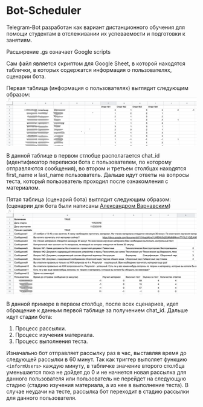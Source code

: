 # Bot-Scheduler
Telegram-Bot разработан как вариант дистанционного обучения для помощи студентам в отслеживании их успеваемости и подготовки к занятиям.

Расширение .gs означает Google scripts

Сам файл является скриптом для Google Sheet, в которой находятся таблички, в которых содержатся информация о пользователях, сценарии бота.

Первая таблица (информация о пользователях) выглядит следующим образом:
![First table example](/first_table.png)

В данной таблице в первом стлобце располагается chat_id (идентификатор переписки бота с пользователем, по которому отправляются сообщения), во втором и третьем столбцах находятся first_name и last_name пользователь. Дальше идут ответы на вопросы теста, который пользователь проходил после ознакомления с материалом.

Пятая таблица (сценарий бота) выглядит следующим образом: (сценарии для бота были написаны [Александром Варнавским](https://www.hse.ru/staff/avarnavsky))
![Fifth table example](/fifth_table.png)

В данной примере в первом столбце, после всех сценариев, идет обращение к данным первой таблице за получением chat_id.
Дальше идут стадии бота:
  1) Процесс рассылки.
  2) Процесс изучения материала.
  3) Процесс выполнения теста.

Изначально бот отправляет рассылку раз в час, выставляя время до следующей рассылки в 60 минут. Так как триггер выполяет функцию `<informUsers>` каждую минуту, в табличке значение второго столбца уменьшается пока не дойдет до 0 и не начнется новая рассылка для данного пользователя или пользователь не перейдет на следующую стадию (стадию изучения материала, а из нее в выполнение теста). В случае неудачи на тесте, рассылка бот переходит в стадию рассылки для данного пользователя.
